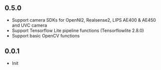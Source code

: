 ## 0.5.0
* Support camera SDKs for OpenNI2, Realsense2, LIPS AE400 & AE450 and UVC camera
* Support Tensorflow Lite pipeline functions (Tensorflowlite 2.8.0)
* Support basic OpenCV functions

## 0.0.1

* Init
